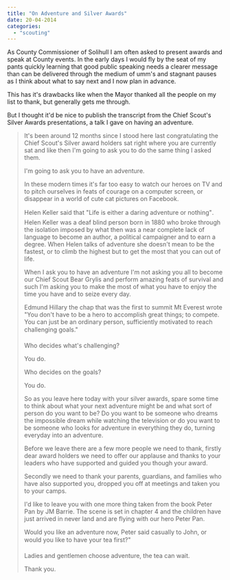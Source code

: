 ```yaml
---
title: "On Adventure and Silver Awards"
date: 20-04-2014
categories: 
  - "scouting"
---
```


As County Commissioner of Solihull I am often asked to present awards and speak at County events. In the early days I would fly by the seat of my pants quickly learning that good public speaking needs a clearer message than can be delivered through the medium of umm's and stagnant pauses as I think about what to say next and I now plan in advance.

This has it's drawbacks like when the Mayor thanked all the people on my list to thank, but generally gets me through.

But I thought it'd be nice to publish the transcript from the Chief Scout's Silver Awards presentations, a talk I gave on having an adventure.

> It's been around 12 months since I stood here last congratulating the Chief Scout's Silver award holders sat right where you are currently sat and like then I'm going to ask you to do the same thing I asked them.
> 
> I'm going to ask you to have an adventure.
> 
> In these modern times it's far too easy to watch our heroes on TV and to pitch ourselves in feats of courage on a computer screen, or disappear in a world of cute cat pictures on Facebook.
> 
> Helen Keller said that "Life is either a daring adventure or nothing". Helen Keller was a deaf blind person born in 1880 who broke through the isolation imposed by what then was a near complete lack of language to become an author, a political campaigner and to earn a degree. When Helen talks of adventure she doesn't mean to be the fastest, or to climb the highest but to get the most that you can out of life.
> 
> When I ask you to have an adventure I'm not asking you all to become our Chief Scout Bear Grylis and perform amazing feats of survival and such I'm asking you to make the most of what you have to enjoy the time you have and to seize every day.
> 
> Edmund Hillary the chap that was the first to summit Mt Everest wrote "You don't have to be a hero to accomplish great things; to compete. You can just be an ordinary person, sufficiently motivated to reach challenging goals."
> 
> Who decides what's challenging?
> 
> You do.
> 
> Who decides on the goals?
> 
> You do.
> 
> So as you leave here today with your silver awards, spare some time to think about what your next adventure might be and what sort of person do you want to be? Do you want to be someone who dreams the impossible dream while watching the television or do you want to be someone who looks for adventure in everything they do, turning everyday into an adventure.
> 
> Before we leave there are a few more people we need to thank, firstly dear award holders we need to offer our applause and thanks to your leaders who have supported and guided you though your award.
> 
> Secondly we need to thank your parents, guardians, and families who have also supported you, dropped you off at meetings and taken you to your camps.
> 
> I'd like to leave you with one more thing taken from the book Peter Pan by JM Barrie. The scene is set in chapter 4 and the children have just arrived in never land and are flying with our hero Peter Pan.
> 
> Would you like an adventure now, Peter said casually to John, or would you like to have your tea first?"
> 
> Ladies and gentlemen choose adventure, the tea can wait.
> 
> Thank you.
